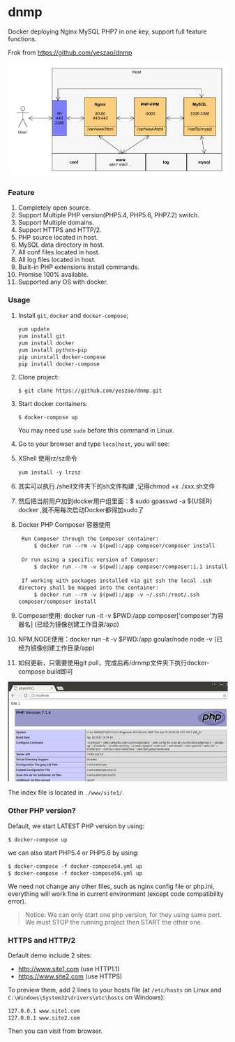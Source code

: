 # dnmp
Docker deploying Nginx MySQL PHP7 in one key, support full feature functions.

Frok from https://github.com/yeszao/dnmp

![Demo Image](./dnmp.png)

### Feature
1. Completely open source.
2. Support Multiple PHP version(PHP5.4, PHP5.6, PHP7.2) switch.
3. Support Multiple domains.
4. Support HTTPS and HTTP/2.
5. PHP source located in host.
6. MySQL data directory in host.
7. All conf files located in host.
8. All log files located in host.
9. Built-in PHP extensions install commands.
10. Promise 100% available.
11. Supported any OS with docker.

### Usage
1. Install `git`, `docker` and `docker-compose`;
	```
	yum update
	yum install git
	yum install docker
	yum install python-pip
	pip uninstall docker-compose
	pip install docker-compose
	```
2. Clone project:
    ```
    $ git clone https://github.com/yeszao/dnmp.git
    ```
3. Start docker containers:
    ```
    $ docker-compose up
    ```
    You may need use `sudo` before this command in Linux.
4. Go to your browser and type `localhost`, you will see:

5. XShell 使用rz/sz命令 
    ```
    yum install -y lrzsz
    ```
6. 其实可以执行./shell文件夹下的sh文件构建 ,记得chmod +x ./xxx.sh文件

7. 然后把当前用户加到docker用户组里面：$ sudo gpasswd -a ${USER} docker ,就不用每次启动Docker都得加sudo了

8. Docker PHP Composer 容器使用
   ```
    Run Composer through the Composer container:
        $ docker run --rm -v $(pwd):/app composer/composer install
    
    Or run using a specific version of Composer:
        $ docker run --rm -v $(pwd):/app composer/composer:1.1 install
    
    If working with packages installed via git ssh the local .ssh directory shall be mapped into the container:
        $ docker run --rm -v $(pwd):/app -v ~/.ssh:/root/.ssh composer/composer install
   ```
9. Composer使用: docker run -it -v $PWD:/app composer['composer'为容器名] (已经为镜像创建工作目录/app)

10. NPM,NODE使用：docker run -it -v $PWD:/app goular/node node -v    (已经为镜像创建工作目录/app)
   
11. 如何更新，只需要使用git pull，完成后再/drnmp文件夹下执行docker-compose build即可
   
![Demo Image](./snapshot.png)

The index file is located in `./www/site1/`.

### Other PHP version?
Default, we start LATEST PHP version by using:
```
$ docker-compose up
```
we can also start PHP5.4 or PHP5.6 by using:
```
$ docker-compose -f docker-compose54.yml up
$ docker-compose -f docker-compose56.yml up
```
We need not change any other files, such as nginx config file or php.ini, everything will work fine in current environment (except code compatibility error).

> Notice: We can only start one php version, for they using same port. We must STOP the running project then START the other one.

### HTTPS and HTTP/2
Default demo include 2 sites:
* http://www.site1.com  (use HTTP1.1)
* https://www.site2.com (use HTTPS)

To preview them, add 2 lines to your hosts file (at `/etc/hosts` on Linux and `C:\Windows\System32\drivers\etc\hosts` on Windows):
```
127.0.0.1 www.site1.com
127.0.0.1 www.site2.com
```
Then you can visit from browser.
